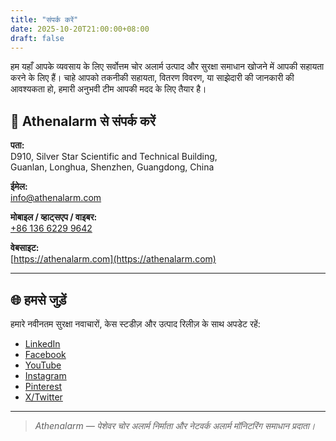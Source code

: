 ```yaml
---
title: "संपर्क करें"
date: 2025-10-20T21:00:00+08:00
draft: false
---
```


हम यहाँ आपके व्यवसाय के लिए सर्वोत्तम चोर अलार्म उत्पाद और सुरक्षा समाधान खोजने में आपकी सहायता करने के लिए हैं। चाहे आपको तकनीकी सहायता, वितरण विवरण, या साझेदारी की जानकारी की आवश्यकता हो, हमारी अनुभवी टीम आपकी मदद के लिए तैयार है।

## 📍 Athenalarm से संपर्क करें

**पता:**  
D910, Silver Star Scientific and Technical Building,  
Guanlan, Longhua, Shenzhen, Guangdong, China  

**ईमेल:**  
[info@athenalarm.com](mailto:info@athenalarm.com)

**मोबाइल / व्हाट्सएप / वाइबर:**  
[+86 136 6229 9642](https://api.whatsapp.com/send?phone=8613662299642)

**वेबसाइट:**  
[https://athenalarm.com](https://athenalarm.com)

---

## 🌐 हमसे जुड़ें

हमारे नवीनतम सुरक्षा नवाचारों, केस स्टडीज़ और उत्पाद रिलीज़ के साथ अपडेट रहें:

- [LinkedIn](https://www.linkedin.com/company/athenalarm)
- [Facebook](https://www.facebook.com/athenalarm)
- [YouTube](https://www.youtube.com/@athenalarm3663)
- [Instagram](https://www.instagram.com/athenalarm)
- [Pinterest](https://www.pinterest.com/athenalarm/)
- [X/Twitter](https://x.com/Athenalarm)

---

> _Athenalarm — पेशेवर चोर अलार्म निर्माता और नेटवर्क अलार्म मॉनिटरिंग समाधान प्रदाता।_